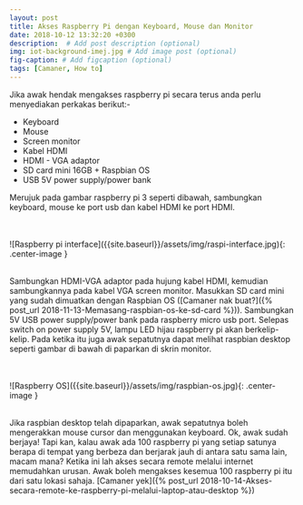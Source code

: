 ```yaml
---
layout: post
title: Akses Raspberry Pi dengan Keyboard, Mouse dan Monitor
date: 2018-10-12 13:32:20 +0300
description:  # Add post description (optional)
img: iot-background-imej.jpg # Add image post (optional)
fig-caption: # Add figcaption (optional)
tags: [Camaner, How to]
---
```

Jika awak hendak mengakses raspberry pi secara terus anda perlu menyediakan perkakas berikut:-

* Keyboard
* Mouse
* Screen monitor
* Kabel HDMI
* HDMI - VGA adaptor
* SD card mini 16GB + Raspbian OS
* USB 5V power supply/power bank

Merujuk pada gambar raspberry pi 3 seperti dibawah, sambungkan keyboard, mouse ke port usb dan kabel HDMI ke port HDMI.  

<br/>
<br/>
![Raspberry pi interface]({{site.baseurl}}/assets/img/raspi-interface.jpg){: .center-image }
<br/>
<br/>

Sambungkan HDMI-VGA adaptor pada hujung kabel HDMI, kemudian sambungkannya pada kabel VGA screen monitor. Masukkan SD card mini yang sudah dimuatkan dengan Raspbian OS ([Camaner nak buat?]({% post_url 2018-11-13-Memasang-raspbian-os-ke-sd-card %})). Sambungkan 5V USB power supply/power bank pada raspberry micro usb port. Selepas switch on power supply 5V,  lampu LED hijau raspberry pi akan berkelip-kelip. Pada ketika itu juga awak sepatutnya dapat melihat raspbian desktop seperti gambar di bawah di paparkan di skrin monitor.

<br/>
<br/>
![Raspberry OS]({{site.baseurl}}/assets/img/raspbian-os.jpg){: .center-image }
<br/>
<br/>

Jika raspbian desktop telah dipaparkan, awak sepatutnya boleh mengerakkan mouse cursor dan menggunakan keyboard. Ok, awak sudah berjaya! Tapi kan, kalau awak ada 100 raspberry pi yang setiap satunya berapa di tempat yang berbeza dan berjarak jauh di antara satu sama lain, macam mana? Ketika ini lah akses secara remote melalui internet memudahkan urusan. Awak boleh mengakses kesemua 100 raspberry pi itu dari satu lokasi sahaja. [Camaner yek]({% post_url 2018-10-14-Akses-secara-remote-ke-raspberry-pi-melalui-laptop-atau-desktop %})





